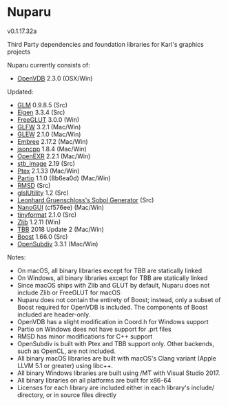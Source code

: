 Nuparu
======

v0.1.17.32a

Third Party dependencies and foundation libraries for Karl's graphics projects

Nuparu currently consists of:

* [OpenVDB](http://www.openvdb.org/) 2.3.0 (OSX/Win)

Updated:

* [GLM](http://glm.g-truc.net) 0.9.8.5 (Src)
* [Eigen](http://eigen.tuxfamily.org/) 3.3.4 (Src)
* [FreeGLUT](http://freeglut.sourceforge.net) 3.0.0 (Win)
* [GLFW](http://www.glfw.org) 3.2.1 (Mac/Win)
* [GLEW](https://github.com/nigels-com/glew) 2.1.0 (Mac/Win)
* [Embree](https://embree.github.io) 2.17.2 (Mac/Win)
* [jsoncpp](https://github.com/open-source-parsers/jsoncpp) 1.8.4 (Mac/Win)
* [OpenEXR](http://www.openexr.com) 2.2.1 (Mac/Win)
* [stb_image](https://github.com/nothings/stb) 2.19 (Src)
* [Ptex](http://ptex.us) 2.1.33 (Mac/Win)
* [Partio](https://www.disneyanimation.com/technology/partio.html) 1.1.0 (8b6ea0d) (Mac/Win)
* [RMSD](http://boscoh.com/code/) (Src)
* [glslUtility](https://github.com/CIS565-Fall-2012/Project0-Cuda-Checker/blob/master/HW0_MAC/src/glslUtility.cpp) 1.2 (Src)
* [Leonhard Gruenschloss's Sobol Generator](http://gruenschloss.org) (Src)
* [NanoGUI](https://github.com/wjakob/nanogui) (cf576ee) (Mac/Win)
* [tinyformat](https://github.com/c42f/tinyformat) 2.1.0 (Src)
* [Zlib](https://www.zlib.net) 1.2.11 (Win)
* [TBB](https://www.threadingbuildingblocks.org/) 2018 Update 2 (Mac/Win)
* [Boost](http://www.boost.org) 1.66.0 (Src)
* [OpenSubdiv](http://graphics.pixar.com/opensubdiv/docs/intro.html)  3.3.1 (Mac/Win)

Notes:

* On macOS, all binary libraries except for TBB are statically linked
* On Windows, all binary libraries except for TBB are statically linked
* Since macOS ships with Zlib and GLUT by default, Nuparu does not include Zlib or FreeGLUT for macOS
* Nuparu does not contain the entirety of Boost; instead, only a subset of Boost required for OpenVDB is included. The components of Boost included are header-only.
* OpenVDB has a slight modification in Coord.h for Windows support
* Partio on Windows does not have support for .prt files
* RMSD has minor modifications for C++ support
* OpenSubdiv is built with Ptex and TBB support only. Other backends, such as OpenCL, are not included.
* All binary macOS libraries are built with macOS's Clang variant (Apple LLVM 5.1 or greater) using libc++.
* All binary Windows libraries are built using /MT with Visual Studio 2017.
* All binary libraries on all platforms are built for x86-64
* Licenses for each library are included either in each library's include/ directory, or in source files directly
